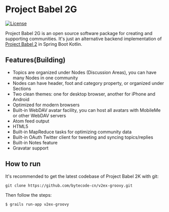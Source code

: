 # Project Babel 2G

[![License](https://img.shields.io/badge/License-BSD%203--Clause-blue.svg)](https://opensource.org/licenses/BSD-3-Clause)

Project Babel 2G is an open source software package for creating and supporting communities. It's just an alternative backend implementation of [Project Babel 2](https://github.com/livid/v2ex) in Spring Boot Kotlin.

## Features(Building)

* Topics are organized under Nodes (Discussion Areas), you can have many Nodes in one community
* Nodes can have header, foot and category property, or organized under Sections
* Two clean themes: one for desktop browser, another for iPhone and Android
* Optimized for modern browsers
* Built-in WebDAV avatar facility, you can host all avatars with MobileMe or other WebDAV servers
* Atom feed output
* HTML5
* Built-in MapReduce tasks for optimizing community data
* Built-in OAuth Twitter client for tweeting and syncing topics/replies
* Built-in Notes feature
* Gravatar support

## How to run

It's recommended to get the latest codebase of Project Babel 2K with git:

    git clone https://github.com/bytecode-cn/v2ex-groovy.git
    
Then follow the steps:

`$ grails run-app v2ex-groovy`

